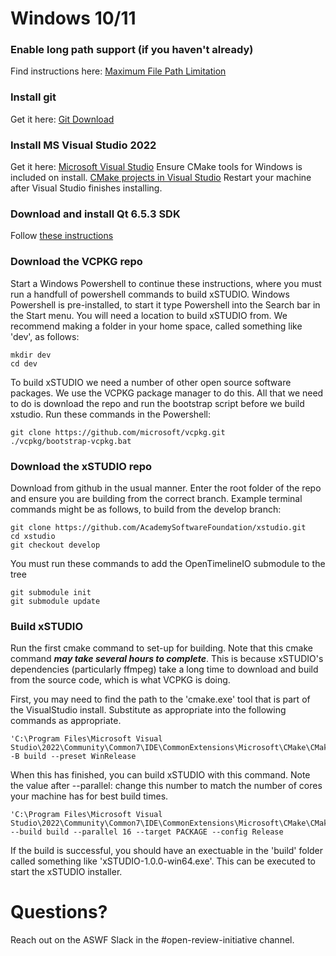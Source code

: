 # Windows 10/11

### Enable long path support (if you haven't already)

Find instructions here: [Maximum File Path Limitation](https://learn.microsoft.com/en-us/windows/win32/fileio/maximum-file-path-limitation?tabs=registry)

### Install git

Get it here: [Git Download](https://git-scm.com/download/win)

### Install MS Visual Studio 2022

Get it here: [Microsoft Visual Studio](https://visualstudio.microsoft.com/vs/)
Ensure CMake tools for Windows is included on install. [CMake projects in Visual Studio](https://learn.microsoft.com/en-us/cpp/build/cmake-projects-in-visual-studio?view=msvc-170#installation)
Restart your machine after Visual Studio finishes installing.

### Download and install Qt 6.5.3 SDK

Follow [these instructions](downloading_qt.md)

### Download the VCPKG repo

Start a Windows Powershell to continue these instructions, where you must run a handfull of powershell commands to build xSTUDIO. Windows Powershell is pre-installed, to start it type Powershell into the Search bar in the Start menu. You will need a location to build xSTUDIO from. We recommend making a folder in your home space, called something like 'dev', as follows:

    mkdir dev
    cd dev

To build xSTUDIO we need a number of other open source software packages. We use the VCPKG package manager to do this. All that we need to do is download the repo and run the bootstrap script before we build xstudio. Run these commands in the Powershell:

    git clone https://github.com/microsoft/vcpkg.git
    ./vcpkg/bootstrap-vcpkg.bat

### Download the xSTUDIO repo

Download from github in the usual manner. Enter the root folder of the repo and ensure you are building from the correct branch. Example terminal commands might be as follows, to build from the develop branch:

    git clone https://github.com/AcademySoftwareFoundation/xstudio.git
    cd xstudio
    git checkout develop

You must run these commands to add the OpenTimelineIO submodule to the tree

    git submodule init
    git submodule update

### Build xSTUDIO

Run the first cmake command to set-up for building. Note that this cmake command ***may take several hours to complete***. This is because xSTUDIO's dependencies (particularly ffmpeg) take a long time to download and build from the source code, which is what VCPKG is doing.

First, you may need to find the path to the 'cmake.exe' tool that is part of the VisualStudio install. Substitute as appropriate into the following commands as appropriate.

    'C:\Program Files\Microsoft Visual Studio\2022\Community\Common7\IDE\CommonExtensions\Microsoft\CMake\CMake\bin\cmake.exe' -B build --preset WinRelease

When this has finished, you can build xSTUDIO with this command. Note the value after --parallel: change this number to match the number of cores your machine has for best build times.

    'C:\Program Files\Microsoft Visual Studio\2022\Community\Common7\IDE\CommonExtensions\Microsoft\CMake\CMake\bin\cmake.exe' --build build --parallel 16 --target PACKAGE --config Release

If the build is successful, you should have an exectuable in the 'build' folder called something like 'xSTUDIO-1.0.0-win64.exe'. This can be executed to start the xSTUDIO installer.



# Questions?

Reach out on the ASWF Slack in the #open-review-initiative channel.
